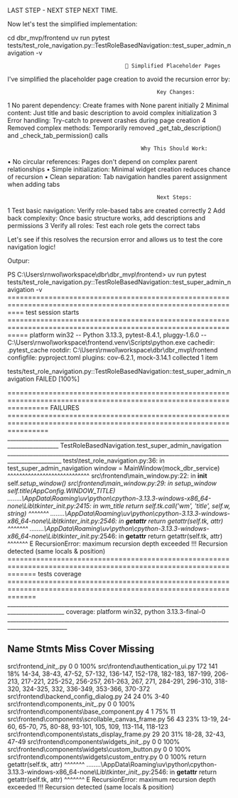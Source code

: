 LAST STEP - NEXT STEP NEXT TIME.

Now let's test the simplified implementation:


cd dbr_mvp/frontend
uv run pytest tests/test_role_navigation.py::TestRoleBasedNavigation::test_super_admin_navigation -v



                                         🔧 Simplified Placeholder Pages

I've simplified the placeholder page creation to avoid the recursion error by:

                                                   Key Changes:

1 No parent dependency: Create frames with None parent initially
2 Minimal content: Just title and basic description to avoid complex initialization
3 Error handling: Try-catch to prevent crashes during page creation
4 Removed complex methods: Temporarily removed _get_tab_description() and _check_tab_permission() calls

                                              Why This Should Work:

• No circular references: Pages don't depend on complex parent relationships
• Simple initialization: Minimal widget creation reduces chance of recursion
• Clean separation: Tab navigation handles parent assignment when adding tabs

                                                   Next Steps:

1 Test basic navigation: Verify role-based tabs are created correctly
2 Add back complexity: Once basic structure works, add descriptions and permissions
3 Verify all roles: Test each role gets the correct tabs

Let's see if this resolves the recursion error and allows us to test the core navigation logic!


Outpur:

PS C:\Users\rnwol\workspace\dbr\dbr_mvp\frontend>  uv run pytest tests/test_role_navigation.py::TestRoleBasedNavigation::test_super_admin_navigation -v
================================================================================================================ test session starts =================================================================================================================
platform win32 -- Python 3.13.3, pytest-8.4.1, pluggy-1.6.0 -- C:\Users\rnwol\workspace\frontend\.venv\Scripts\python.exe
cachedir: .pytest_cache
rootdir: C:\Users\rnwol\workspace\dbr\dbr_mvp\frontend
configfile: pyproject.toml
plugins: cov-6.2.1, mock-3.14.1
collected 1 item

tests/test_role_navigation.py::TestRoleBasedNavigation::test_super_admin_navigation FAILED                                                                                                                                                      [100%]

====================================================================================================================== FAILURES ======================================================================================================================
________________________________________________________________________________________________ TestRoleBasedNavigation.test_super_admin_navigation _________________________________________________________________________________________________
tests\test_role_navigation.py:36: in test_super_admin_navigation
    window = MainWindow(mock_dbr_service)
             ^^^^^^^^^^^^^^^^^^^^^^^^^^^^
src\frontend\main_window.py:22: in __init__
    self._setup_window()
src\frontend\main_window.py:29: in _setup_window
    self.title(AppConfig.WINDOW_TITLE)
..\..\..\..\AppData\Roaming\uv\python\cpython-3.13.3-windows-x86_64-none\Lib\tkinter\__init__.py:2415: in wm_title
    return self.tk.call('wm', 'title', self._w, string)
           ^^^^^^^
..\..\..\..\AppData\Roaming\uv\python\cpython-3.13.3-windows-x86_64-none\Lib\tkinter\__init__.py:2546: in __getattr__
    return getattr(self.tk, attr)
                   ^^^^^^^
..\..\..\..\AppData\Roaming\uv\python\cpython-3.13.3-windows-x86_64-none\Lib\tkinter\__init__.py:2546: in __getattr__
    return getattr(self.tk, attr)
                   ^^^^^^^
E   RecursionError: maximum recursion depth exceeded
!!! Recursion detected (same locals & position)
=================================================================================================================== tests coverage ===================================================================================================================
__________________________________________________________________________________________________ coverage: platform win32, python 3.13.3-final-0 ___________________________________________________________________________________________________

Name                                                  Stmts   Miss  Cover   Missing
-----------------------------------------------------------------------------------
src\frontend\__init__.py                                  0      0   100%
src\frontend\authentication_ui.py                       172    141    18%   14-34, 38-43, 47-52, 57-132, 136-147, 152-178, 182-183, 187-199, 206-213, 217-221, 225-252, 256-257, 261-263, 267, 271, 284-291, 296-310, 318-320, 324-325, 332, 336-349, 353-366, 370-372
src\frontend\backend_config_dialog.py                    24     24     0%   3-40
src\frontend\components\__init__.py                       0      0   100%
src\frontend\components\base_component.py                 4      1    75%   11
src\frontend\components\scrollable_canvas_frame.py       56     43    23%   13-19, 24-60, 65-70, 75, 80-88, 93-101, 105, 109, 113-114, 118-123
src\frontend\components\stats_display_frame.py           29     20    31%   18-28, 32-43, 47-49
src\frontend\components\widgets\__init__.py               0      0   100%
src\frontend\components\widgets\custom_button.py          0      0   100%
src\frontend\components\widgets\custom_entry.py           0      0   100%
    return getattr(self.tk, attr)
                   ^^^^^^^
..\..\..\..\AppData\Roaming\uv\python\cpython-3.13.3-windows-x86_64-none\Lib\tkinter\__init__.py:2546: in __getattr__
    return getattr(self.tk, attr)
                   ^^^^^^^
E   RecursionError: maximum recursion depth exceeded
!!! Recursion detected (same locals & position)
